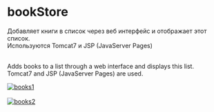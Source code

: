 # bookStore

Добавляет книги в список через веб интерфейс и отображает этот список. <br>
Используются Tomcat7 и JSP (JavaServer Pages)<br><br>

Adds books to a list through a web interface and displays this list. <br>
Tomcat7 and JSP (JavaServer Pages) are used.<br>

<a href="https://ibb.co/tC31smC"><img src="https://i.ibb.co/ryvX67y/books1.png" alt="books1" border="0"></a>
<br><br>
<a href="https://ibb.co/QJMCDZY"><img src="https://i.ibb.co/grJP4Gt/books2.png" alt="books2" border="0"></a>
